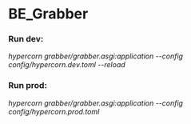 # BE_Grabber

### Run dev: 
_hypercorn grabber/grabber.asgi:application --config config/hypercorn.dev.toml --reload_

### Run prod:
_hypercorn grabber/grabber.asgi:application --config config/hypercorn.prod.toml_





